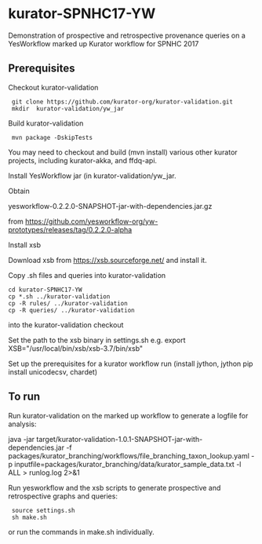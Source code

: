 # kurator-SPNHC17-YW

Demonstration of prospective and retrospective provenance queries on a YesWorkflow marked up Kurator workflow for SPNHC 2017

## Prerequisites

Checkout kurator-validation

     git clone https://github.com/kurator-org/kurator-validation.git
     mkdir  kurator-validation/yw_jar

Build kurator-validation 

     mvn package -DskipTests

You may need to checkout and build (mvn install) various other kurator projects, including kurator-akka, and ffdq-api.

Install YesWorkflow jar (in kurator-validation/yw_jar.

Obtain 

yesworkflow-0.2.2.0-SNAPSHOT-jar-with-dependencies.jar.gz

from https://github.com/yesworkflow-org/yw-prototypes/releases/tag/0.2.2.0-alpha

Install xsb

Download xsb from https://xsb.sourceforge.net/ and install it.

Copy .sh files and queries into kurator-validation 

    cd kurator-SPNHC17-YW
    cp *.sh ../kurator-validation
    cp -R rules/ ../kurator-validation
    cp -R queries/ ../kurator-validation

into the kurator-validation checkout

Set the path to the xsb binary in settings.sh
e.g.  export XSB="/usr/local/bin/xsb/xsb-3.7/bin/xsb"
 
Set up the prerequisites for a kurator workflow run (install jython, jython pip install unicodecsv, chardet)

## To run

Run kurator-validation on the marked up workflow to generate a logfile for analysis: 

java -jar target/kurator-validation-1.0.1-SNAPSHOT-jar-with-dependencies.jar -f packages/kurator_branching/workflows/file_branching_taxon_lookup.yaml -p inputfile=packages/kurator_branching/data/kurator_sample_data.txt  -l ALL > runlog.log 2>&1


Run yesworkflow and the xsb scripts to generate prospective and retrospective graphs and queries: 

     source settings.sh
     sh make.sh

or run the commands in make.sh individually.
